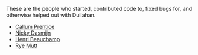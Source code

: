 These are the people who started, contributed code to, fixed bugs for, and otherwise helped out with Dullahan.

* [Callum Prentice](callum@lindenlab.com)
* [Nicky Dasmijn](sl.nicky.ml@googlemail.com)
* [Henri Beauchamp](sldev@free.fr)
* [Rye Mutt](rye@alchemyviewer.org)